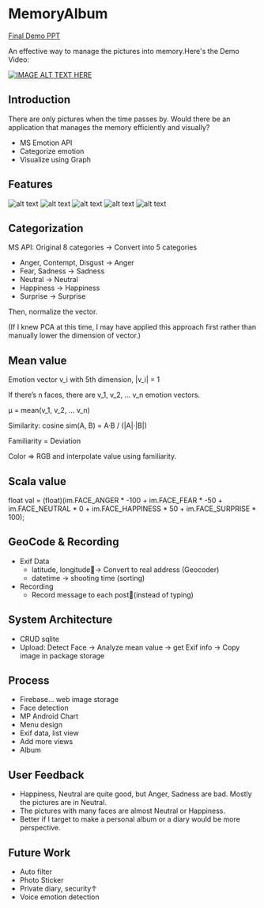# MemoryAlbum
[Final Demo PPT](https://github.com/SuminHan/MemoryAlbum/blob/master/CS409_Final_DEMO_Presentation.pdf)

An effective way to manage the pictures into memory.Here's the Demo Video:

[![IMAGE ALT TEXT HERE](https://img.youtube.com/vi/bCB6etWdfoY/0.jpg)](https://www.youtube.com/watch?v=bCB6etWdfoY)


## Introduction
There are only pictures when the time passes by. Would there be an application that manages the memory efficiently and visually?

- MS Emotion API
- Categorize emotion
- Visualize using Graph

## Features
![alt text](https://github.com/SuminHan/MemoryAlbum/blob/master/1.png) ![alt text](https://github.com/SuminHan/MemoryAlbum/blob/master/2.png) ![alt text](https://github.com/SuminHan/MemoryAlbum/blob/master/3.png) ![alt text](https://github.com/SuminHan/MemoryAlbum/blob/master/4.png) ![alt text](https://github.com/SuminHan/MemoryAlbum/blob/master/5.png)

## Categorization
MS API: Original 8 categories → Convert into 5 categories

- Anger, Contempt, Disgust → Anger
- Fear, Sadness → Sadness
- Neutral → Neutral
- Happiness → Happiness
- Surprise → Surprise

Then, normalize the vector.

(If I knew PCA at this time, I may have applied this approach first rather than manually lower the dimension of vector.)

## Mean value
Emotion vector v_i  with 5th dimension, |v_i| = 1

If there’s n faces, there are v_1, v_2, … v_n  emotion vectors.

μ = mean(v_1, v_2, … v_n)

Similarity: cosine sim(A, B) = A·B / (|A|·|B|)

Familiarity = Deviation

Color ⇒ RGB and interpolate value using familiarity.

## Scala value
float val = (float)(im.FACE_ANGER * -100 + im.FACE_FEAR * -50 + im.FACE_NEUTRAL * 0 + im.FACE_HAPPINESS * 50 + im.FACE_SURPRISE * 100);

## GeoCode & Recording
- Exif Data
  - latitude, longitude→ Convert to real address (Geocoder)
  - datetime → shooting time (sorting)
- Recording
  - Record message to each post(instead of typing)

## System Architecture
- CRUD sqlite
- Upload: Detect Face → Analyze mean value → get Exif info → Copy image in package storage

## Process
- Firebase… web image storage
- Face detection
- MP Android Chart
- Menu design
- Exif data, list view
- Add more views
- Album

## User Feedback
- Happiness, Neutral are quite good, but Anger, Sadness are bad. Mostly the pictures are in Neutral.
- The pictures with many faces are almost Neutral or Happiness.
- Better if I target to make a personal album or a diary would be more perspective.

## Future Work
- Auto filter
- Photo Sticker
- Private diary, security↑
- Voice emotion detection

